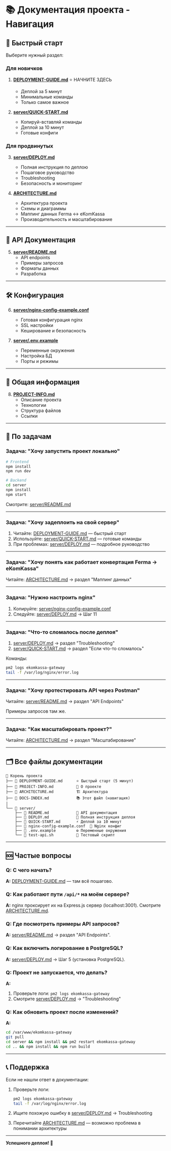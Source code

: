 # 📚 Документация проекта - Навигация

## 🚀 Быстрый старт

Выберите нужный раздел:

### Для новичков

1. **[DEPLOYMENT-GUIDE.md](./DEPLOYMENT-GUIDE.md)** ⭐ НАЧНИТЕ ЗДЕСЬ
   - Деплой за 5 минут
   - Минимальные команды
   - Только самое важное

2. **[server/QUICK-START.md](./server/QUICK-START.md)** 
   - Копируй-вставляй команды
   - Деплой за 10 минут
   - Готовые конфиги

### Для продвинутых

3. **[server/DEPLOY.md](./server/DEPLOY.md)**
   - Полная инструкция по деплою
   - Пошаговое руководство
   - Troubleshooting
   - Безопасность и мониторинг

4. **[ARCHITECTURE.md](./ARCHITECTURE.md)**
   - Архитектура проекта
   - Схемы и диаграммы
   - Маппинг данных Ferma ↔ eKomKassa
   - Производительность и масштабирование

---

## 📡 API Документация

5. **[server/README.md](./server/README.md)**
   - API endpoints
   - Примеры запросов
   - Форматы данных
   - Разработка

---

## 🛠️ Конфигурация

6. **[server/nginx-config-example.conf](./server/nginx-config-example.conf)**
   - Готовая конфигурация nginx
   - SSL настройки
   - Кеширование и безопасность

7. **[server/.env.example](./server/.env.example)**
   - Переменные окружения
   - Настройка БД
   - Порты и режимы

---

## 📖 Общая информация

8. **[PROJECT-INFO.md](./PROJECT-INFO.md)**
   - Описание проекта
   - Технологии
   - Структура файлов
   - Ссылки

---

## 🎯 По задачам

### Задача: "Хочу запустить проект локально"

```bash
# Frontend
npm install
npm run dev

# Backend
cd server
npm install
npm start
```

Смотрите: [server/README.md](./server/README.md)

---

### Задача: "Хочу задеплоить на свой сервер"

1. Читайте: [DEPLOYMENT-GUIDE.md](./DEPLOYMENT-GUIDE.md) — быстрый старт
2. Используйте: [server/QUICK-START.md](./server/QUICK-START.md) — готовые команды
3. При проблемах: [server/DEPLOY.md](./server/DEPLOY.md) — подробное руководство

---

### Задача: "Хочу понять как работает конвертация Ferma → eKomKassa"

Читайте: [ARCHITECTURE.md](./ARCHITECTURE.md) → раздел "Маппинг данных"

---

### Задача: "Нужно настроить nginx"

1. Копируйте: [server/nginx-config-example.conf](./server/nginx-config-example.conf)
2. Следуйте: [server/DEPLOY.md](./server/DEPLOY.md) → Шаг 11

---

### Задача: "Что-то сломалось после деплоя"

1. [server/DEPLOY.md](./server/DEPLOY.md) → раздел "Troubleshooting"
2. [server/QUICK-START.md](./server/QUICK-START.md) → раздел "Если что-то сломалось"

Команды:
```bash
pm2 logs ekomkassa-gateway
tail -f /var/log/nginx/error.log
```

---

### Задача: "Хочу протестировать API через Postman"

Читайте: [server/README.md](./server/README.md) → раздел "API Endpoints"

Примеры запросов там же.

---

### Задача: "Как масштабировать проект?"

Читайте: [ARCHITECTURE.md](./ARCHITECTURE.md) → раздел "Масштабирование"

---

## 🗂️ Все файлы документации

```
📁 Корень проекта
├── 📄 DEPLOYMENT-GUIDE.md      ⭐ Быстрый старт (5 минут)
├── 📄 PROJECT-INFO.md          📖 О проекте
├── 📄 ARCHITECTURE.md          🏗️ Архитектура
├── 📄 DOCS-INDEX.md            📚 Этот файл (навигация)
│
└── 📁 server/
    ├── 📄 README.md            📡 API документация
    ├── 📄 DEPLOY.md            🚀 Полная инструкция деплоя
    ├── 📄 QUICK-START.md       ⚡ Деплой за 10 минут
    ├── 📄 nginx-config-example.conf  🔧 Nginx конфиг
    ├── 📄 .env.example         ⚙️ Переменные окружения
    └── 📄 test-api.sh          🧪 Тестовый скрипт
```

---

## 🆘 Частые вопросы

### Q: С чего начать?

**A:** [DEPLOYMENT-GUIDE.md](./DEPLOYMENT-GUIDE.md) — там всё пошагово.

### Q: Как работают пути `/api/*` на моём сервере?

**A:** nginx проксирует их на Express.js сервер (localhost:3001). Смотрите [ARCHITECTURE.md](./ARCHITECTURE.md).

### Q: Где посмотреть примеры API запросов?

**A:** [server/README.md](./server/README.md) → раздел "API Endpoints".

### Q: Как включить логирование в PostgreSQL?

**A:** [server/DEPLOY.md](./server/DEPLOY.md) → Шаг 5 (установка PostgreSQL).

### Q: Проект не запускается, что делать?

**A:** 
1. Проверьте логи: `pm2 logs ekomkassa-gateway`
2. Смотрите [server/DEPLOY.md](./server/DEPLOY.md) → "Troubleshooting"

### Q: Как обновить проект после изменений?

**A:**
```bash
cd /var/www/ekomkassa-gateway
git pull
cd server && npm install && pm2 restart ekomkassa-gateway
cd .. && npm install && npm run build
```

---

## 📞 Поддержка

Если не нашли ответ в документации:

1. Проверьте логи:
   ```bash
   pm2 logs ekomkassa-gateway
   tail -f /var/log/nginx/error.log
   ```

2. Ищите похожую ошибку в [server/DEPLOY.md](./server/DEPLOY.md) → Troubleshooting

3. Перечитайте [ARCHITECTURE.md](./ARCHITECTURE.md) — возможно проблема в понимании архитектуры

---

**Успешного деплоя! 🚀**
